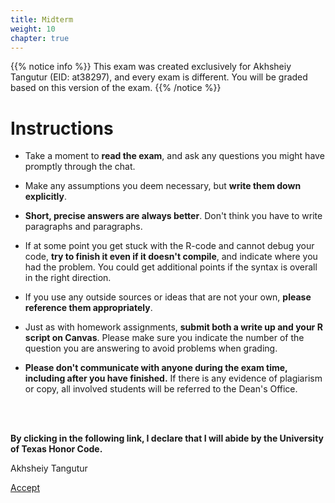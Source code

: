 ```yaml
---
title: Midterm
weight: 10
chapter: true
---
```


{{% notice info %}}
This exam was created exclusively for Akhsheiy Tangutur (EID: at38297), and every exam is different. You will be graded based on this version of the exam.
{{% /notice %}}


# Instructions

- Take a moment to **read the exam**, and ask any questions you might have promptly through the chat.

- Make any assumptions you deem necessary, but **write them down explicitly**.

- **Short, precise answers are always better**. Don't think you have to write paragraphs and paragraphs.

- If at some point you get stuck with the R-code and cannot debug your code, **try to finish it even if it doesn't compile**, and indicate where you had the problem. You could get additional points if the syntax is overall in the right direction.

- If you use any outside sources or ideas that are not your own, **please reference them appropriately**. 

- Just as with homework assignments, **submit both a write up and your R script on Canvas**. Please make sure you indicate the number of the question you are answering to avoid problems when grading.

- **Please don't communicate with anyone during the exam time, including after you have finished.** If there is any evidence of plagiarism or copy, all involved students will be referred to the Dean's Office.

<br>
<br>

**By clicking in the following link, I declare that I will abide by the University of Texas Honor Code.**


Akhsheiy Tangutur

<a onclick="ga('send', 'event', 'External-Link','click','at38297_midterm','0','Link');" href="https://sta235.netlify.app/exams/midterm/at38297/at38297_midterm.html" target="_blank" class="btn btn-default"> Accept <i class="fas fa-check-square"></i></a> 